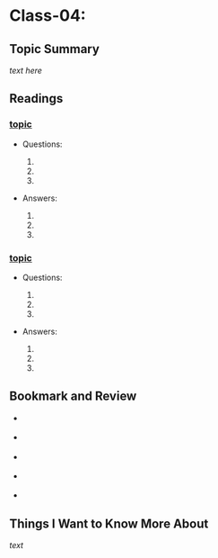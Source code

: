 # Class-04:

## Topic Summary

_text here_

## Readings

### [topic]()

- Questions:

  1.

  2.

  3.

- Answers: 

  1.

  2.

  3.

### [topic]()

- Questions: 

  1.

  2.

  3.

- Answers: 

  1.

  2.

  3.

## Bookmark and Review

- []()

- []()

- []()

- []()

- []()

## Things I Want to Know More About

_text_
